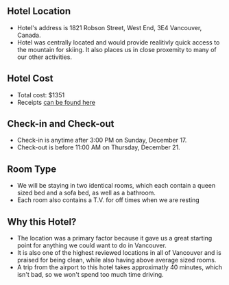 ## Hotel Location

- Hotel's address is 1821 Robson Street, West End, 3E4 Vancouver, Canada.
- Hotel was centrally located and would provide realitivly quick access to the mountain for skiing. It also places us in close proxemity to many of our other activities.

## Hotel Cost

- Total cost: $1351
- Receipts [can be found here](/receipts/VancouverHotelBooking.pdf "Hotel Receipts") 

## Check-in and Check-out
- Check-in is anytime after 3:00 PM on Sunday, December 17.
-  Check-out is before 11:00 AM on Thursday, December 21.


## Room Type

- We will be staying in two identical rooms, which each contain a queen sized bed and a sofa bed, as well as a bathroom.
- Each room also contains a T.V. for off times when we are resting



## Why this Hotel?
- The location was a primary factor because it gave us a great starting point for anything we could want to do in Vancouver.
- It is also one of the highest reviewed locations in all of Vancouver and is praised for being clean, while also having above average sized rooms.
- A trip from the airport to this hotel takes approximatly 40 minutes, which isn't bad, so we won't spend too much time driving.
